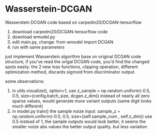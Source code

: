 # Wasserstein-DCGAN
Wasserstein DCGAN code based on carpedm20/DCGAN-tensorflow

1) download carpedm20/DCGAN-tensorflow code
2) download wmodel.py
3) edit main.py, change: from wmodel import DCGAN
4) run with same parameters

just implement Wasserstein algorithm base on original DCGAN code structure,
if you've read the origal DCGAN code, you'd find the changed spots easily:
the 2 new loss functions, clipping operation, different optimization method, discards sigmoid from discriminator output.


some observations:
1) in utils.visualize(), option=1, 
    use 
    z_sample = np.random.uniform(-0.5, 0.5, size=(config.batch_size, dcgan.z_dim))
    instead of nearly all zero sparse values, would generate more variant outputs (same digit looks much different)
2) in model.py train()
    the sample noize input:
    sample_z = np.random.uniform(-0.5, 0.5, size=(self.sample_num , self.z_dim))
    use 0.5 instead of 1, the sample outputs would look better, it seems the smaller noize abs values the better output quality.
    but less variation
